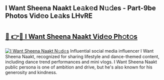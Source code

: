 ## I Want Sheena Naakt Le𝚊k𝚎d N𝚞𝚍es - Part-9be Photos Vid𝚎o Le𝚊ks LHvRE

# <h2><a href="http://fb3a81f.evod.top/?m=I+Want+Sheena+Naakt">🔗 👉🔴 I Want Sheena Naakt Vid𝚎o Ph𝚘t𝚘s</a></h2>

[![I Want Sheena Naakt N𝚞d𝚎s](https://i.imgur.com/8V9OHl7.gif)](http://fb3a81f.evod.top/?m=I+Want+Sheena+Naakt)
Influential social media influencer I Want Sheena Naakt, recognized for sharing lifestyle and dance-themed content, including dance trend performances and mini vlogs. I Want Sheena Naakt public persona is one of ambition and drive, but he's also known for his generosity and kindness. 
